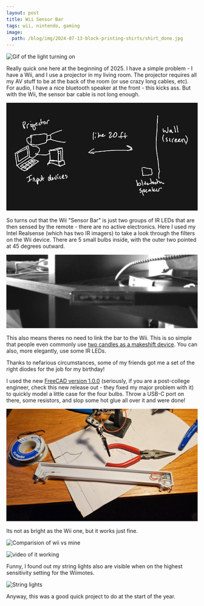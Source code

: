 ```yaml
---
layout: post
title: Wii Sensor Bar
tags: wii, nintendo, gaming
image:
  path: /blog/img/2024-07-13-block-printing-shirts/shirt_done.jpg
---
```


![Gif of the light turning on](/blog/img/2025-01-11-wii-sensor-bar/GIF%201-13-2025%2023-42-02.gif)

Really quick one here at the beginning of 2025. I have a simple problem - I have a Wii, and I use a projector in my living room. The projector requires all my AV stuff to be at the back of the room (or use crazy long cables, etc). For audio, I have a nice bluetooth speaker at the front - this kicks ass. But with the Wii, the sensor bar cable is not long enough. 

![](/blog/img/2025-01-11-wii-sensor-bar/1.png)

So turns out that the Wii "Sensor Bar" is just two groups of IR LEDs that are then sensed by the remote - there are no active electronics. Here I used my Intel Realsense (which has two IR imagers) to take a look through the filters on the Wii device. There are 5 small bulbs inside, with the outer two pointed at 45 degrees outward.

![Picture of the realsense LEDs](/blog/img/2025-01-11-wii-sensor-bar/Screenshot%202025-01-13%20234844.png)

This also means theres no need to link the bar to the Wii. This is so simple that people even commonly use [two candles as a makeshift device](https://duckduckgo.com/?t=ffab&q=wii+candle+sensor+bar&iax=images&ia=images). You can also, more elegantly, use some IR LEDs.

Thanks to nefarious circumstances, some of my friends got me a set of the right diodes for the job for my birthday!

I used the new [FreeCAD version 1.0.0](https://www.freecad.org/) (seriously, if you are a post-college engineer, check this new release out - they fixed my major problem with it) to quickly model a little case for the four bulbs. Throw a USB-C port on there, some resistors, and slop some hot glue all over it and were done!

![picture of it done](/blog/img/2025-01-11-wii-sensor-bar/Screenshot%202025-01-13%20235755.png)

Its not as bright as the Wii one, but it works just fine.

![Comparision of wii vs mine](/blog/img/2025-01-11-wii-sensor-bar/GIF%201-13-2025%2023-43-44.gif)

![video of it working](/blog/img/2025-01-11-wii-sensor-bar/GIF%201-14-2025%2000-08-18.gif)

Funny, I found out my string lights also are visible when on the highest sensitivity setting for the Wiimotes.

![String lights](/blog/img/2025-01-11-wii-sensor-bar/GIF%201-14-2025%2000-11-21.gif)

Anyway, this was a good quick project to do at the start of the year.